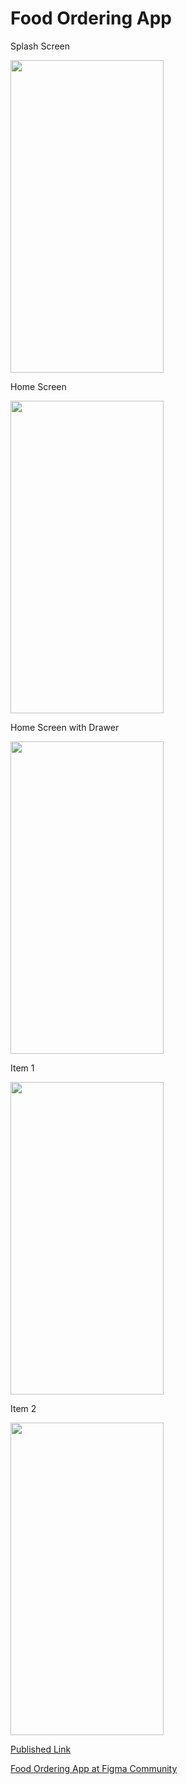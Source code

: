 # Food Ordering App

<!-- // ![image, 50%](https://github.com/vrajpanchal2309/Figma/assets/69346980/aa88693e-b92b-4375-8cba-46ee80547461) -->

Splash Screen

<img src="https://res.cloudinary.com/dny3l6mca/image/upload/v1685196244/image_2023-05-27_19-31-27_fuxpvz.png" width="245" height="500" />

Home Screen

<img src="https://res.cloudinary.com/dny3l6mca/image/upload/v1685196251/image_2023-05-27_19-30-32_eou4sa.png" width="245" height="500" />

Home Screen with Drawer

<img src="https://res.cloudinary.com/dny3l6mca/image/upload/v1685196283/image_2023-05-27_19-33-13_yrbfca.png" width="245" height="500" />

Item 1

<img src="https://res.cloudinary.com/dny3l6mca/image/upload/v1685196257/image_2023-05-27_19-32-04_ep3lht.png" width="245" height="500" />

Item 2

<img src="https://res.cloudinary.com/dny3l6mca/image/upload/v1685196248/image_2023-05-27_19-32-48_z2x8cb.png" width="245" height="500" />

<a href="https://www.figma.com/proto/oVIZeAPVi2gLOoiQTgIbNC/Food-Ordering-App?page-id=0%3A1&type=design&node-id=1-4&viewport=394%2C777%2C0.59&scaling=contain&starting-point-node-id=1%3A4&show-proto-sidebar=1">Published Link</a>

<a href="https://www.figma.com/community/file/1244291164940294196">Food Ordering App at Figma Community</a> 
